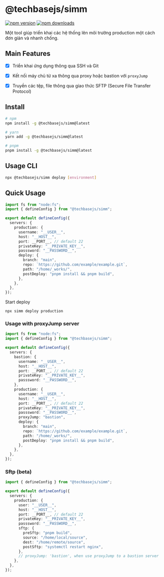 # @techbasejs/simm

<!-- automd:badges -->

[![npm version](https://flat.badgen.net/npm/v/@techbasejs/simm)](https://npmjs.com/package/@techbasejs/simm)
[![npm downloads](https://flat.badgen.net/npm/dm/@techbasejs/simm)](https://npmjs.com/package/@techbasejs/simm)

Một tool giúp triển khai các hệ thống lên môi trường production một cách đơn giản và nhanh chống.

## Main Features

- [x] Triển khai ứng dụng thông qua SSH và Git

- [x] Kết nối máy chủ từ xa thông qua proxy hoặc bastion với `proxyJump`

- [x] Truyền các tệp, file thông qua giao thức SFTP (Secure File Transfer Protocol)

## Install

```sh
# npm
npm install -g @techbasejs/simm@latest

# yarn
yarn add -g @techbasejs/simm@latest

# pnpm
pnpm install -g @techbasejs/simm@latest

```

## Usage CLI

```sh
npx @techbasejs/simm deploy [environment]
```

## Quick Usage

```typescript
import fs from "node:fs";
import { defineConfig } from "@techbasejs/simm";

export default defineConfig({
  servers: {
    production: {
      username: "__USER__",
      host: "__HOST__",
      port: __PORT__, // default 22
      privateKey: "__PRIVATE_KEY__",
      passsword: "__PASSWORD__",
      deploy: {
        branch: "main",
        repo: `https://github.com/example/example.git`,
        path: "/home/_works/",
        postDeploy: "pnpm install && pnpm build",
      },
    },
  },
});
```

Start deploy

```
npx simm deploy production
```

### Usage with proxyJump server

```typescript
import fs from "node:fs";
import { defineConfig } from "@techbasejs/simm";

export default defineConfig({
  servers: {
    bastion: {
      username: "__USER__",
      host: "__HOST__",
      port: __PORT__, // default 22
      privateKey: "__PRIVATE_KEY__",
      passsword: "__PASSWORD__",
    },
    production: {
      username: "__USER__",
      host: "__HOST__",
      port: __PORT__, // default 22
      privateKey: "__PRIVATE_KEY__",
      passsword: "__PASSWORD__",
      proxyJump: "bastion",
      deploy: {
        branch: "main",
        repo: `https://github.com/example/example.git`,
        path: "/home/_works/",
        postDeploy: "pnpm install && pnpm build",
      },
    },
  },
});
```

### Sftp (beta)

```typescript
import { defineConfig } from "@techbasejs/simm";

export default defineConfig({
  servers: {
    production: {
      user: "__USER__",
      host: "__HOST__",
      port: __PORT__, // default 22
      privateKey: "__PRIVATE_KEY__",
      passsword: "__PASSWORD__",
      sftp: {
        preSftp: "pnpm build",
        source: "/home/local/source",
        dest: "/home/remote/source",
        postSftp: "systemctl restart nginx",
      },
      // proxyJump: 'bastion', when use proxyJump to a bastion server
    },
  },
});
```
